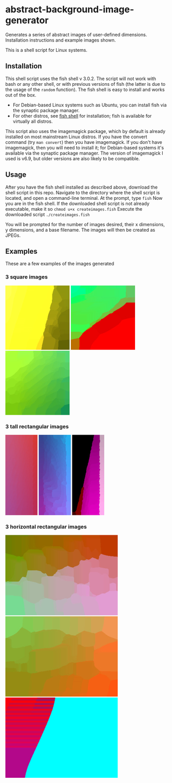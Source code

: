 # abstract-background-image-generator
Generates a series of abstract images of user-defined dimensions. Installation instructions and example images shown.

This is a shell script for Linux systems.

## Installation
This shell script uses the fish shell v 3.0.2. The script will not work with bash or any other shell, or with previous versions of fish (the latter is due to the usage of the `random` function). The fish shell is easy to install and works out of the box. 
- For Debian-based Linux systems such as Ubuntu, you can install fish via the synaptic package manager. 
- For other distros, see [fish shell](https://fishshell.com/) for installation; fish is available for virtually all distros.

This script also uses the imagemagick package, which by default is already installed on most mainstream Linux distros. If you have the convert command (try `man convert`) then you have imagemagick. If you don't have imagemagick, then you will need to install it; for Debian-based systems it's available via the synaptic package manager. The version of imagemagick I used is v6.9, but older versions are also likely to be compatible.

## Usage
After you have the fish shell installed as described above, download the shell script in this repo. Navigate to the directory where the shell script is located, and open a command-line terminal.
At the prompt, type `fish`
Now you are in the fish shell. If the downloaded shell script is not already executable, make it so `chmod u+x createimages.fish`
Execute the downloaded script ` ./createimages.fish `

You will be prompted for the number of images desired, their x dimensions, y dimensions, and a base filename. The images will then be created as JPEGs.

## Examples
These are a few examples of the images generated

### 3 square images
![square 1](examples/square_1.jpg) ![square 2](examples/square_2.jpg) ![square 3](examples/square_3.jpg)

### 3 tall rectangular images
![tall 1](examples/tall_1.jpg) ![tall 2](examples/tall_2.jpg) ![tall 3](examples/tall_3.jpg)

### 3 horizontal rectangular images
![rectangle 1](examples/rectangle_1.jpg) ![rectangle 2](examples/rectangle_2.jpg) ![rectangle 3](examples/rectangle_3.jpg)

